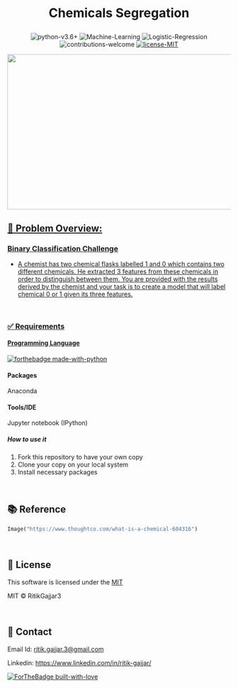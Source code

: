 # <p align="center">Chemicals Segregation</p>

<p align="center">
    <img src="https://img.shields.io/badge/python-v3.6+-blue.svg"
         alt="python-v3.6+">
    <img src="https://img.shields.io/badge/Machine-Learning-red.svg"
         alt="Machine-Learning">
    <img src="https://img.shields.io/badge/Logistic-Regression-yellow.svg"
         alt="Logistic-Regression">
    <img src="https://img.shields.io/badge/contributions-welcome-orange.svg"
         alt="contributions-welcome">
    <a href="https://github.com/RitikGajjar3/Chemicals-Segregation/blob/master/LICENSE">
    <img src="https://img.shields.io/badge/license-MIT-green.svg"
         alt="license-MIT">
</p>

<p align="center">
  <a href="https://www.thoughtco.com/what-is-a-chemical-604316">
  <img width="600" height="350" src="https://www.thoughtco.com/thmb/oC0OhjpPWdqITs7LPUmVzra4G-k=/768x0/filters:no_upscale():max_bytes(150000):strip_icc():format(webp)/chemistry-glassware-56a12a083df78cf772680235.jpg">
</p>

<h2>📘 Problem Overview:</h2>

### Binary Classification Challenge

- A chemist has two chemical flasks labelled 1 and 0 which contains two different chemicals. He extracted 3 features from these chemicals in order to distinguish between them. 
You are provided with the results derived by the chemist and your task is to create a model that will label chemical 0 or 1 given its three features. 

<br>

### ✅  Requirements

#### Programming Language
[![forthebadge made-with-python](http://ForTheBadge.com/images/badges/made-with-python.svg)](https://www.python.org/)

#### Packages
Anaconda

#### Tools/IDE 
Jupyter notebook (IPython)

##### How to use it
1. Fork this repository to have your own copy
2. Clone your copy on your local system
3. Install necessary packages

<br>

## 📚 Reference
```python
Image("https://www.thoughtco.com/what-is-a-chemical-604316")

```

<br>

## 📜 License

This software is licensed under the [MIT](https://github.com/RitikGajjar3/Chemicals-Segregation/blob/master/LICENSE)

MIT © RitikGajjar3

<br>

## 🤝 Contact

Email Id: ritik.gajjar.3@gmail.com

Linkedin: https://www.linkedin.com/in/ritik-gajjar/

[![ForTheBadge built-with-love](http://ForTheBadge.com/images/badges/built-with-love.svg)](https://github.com/RitikGajjar3)
